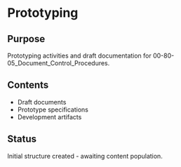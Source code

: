# Prototyping

## Purpose
Prototyping activities and draft documentation for 00-80-05_Document_Control_Procedures.

## Contents
- Draft documents
- Prototype specifications
- Development artifacts

## Status
Initial structure created - awaiting content population.
